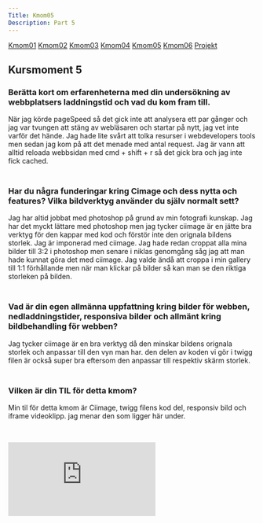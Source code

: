 ```yaml
---
Title: Kmom05
Description: Part 5
---
```


<div class="kmom-box-menu">
<a href="kmom01">Kmom01</a>
<a href="kmom02">Kmom02</a>
<a href="kmom03">Kmom03</a>
<a href="kmom04">Kmom04</a>
<a href="kmom05">Kmom05</a>
<a href="kmom06">Kmom06</a>
<a href="kmom10">Projekt</a>
</div>

<div class="kmoms">

<h2>Kursmoment 5</h2>

<h3>Berätta kort om erfarenheterna med din undersökning av webbplatsers laddningstid och vad du kom fram till.</h3>
    När jag körde pageSpeed så det gick inte att analysera ett par gånger och jag var tvungen att stäng av webläsaren och startar på nytt, jag vet inte varför det hände. Jag hade lite svårt att tolka resurser i webdevelopers tools men sedan jag kom på att det menade med antal request. Jag är vann att alltid reloada webbsidan med cmd + shift + r så det gick bra och jag inte fick cached.
<h3><br>Har du några funderingar kring Cimage och dess nytta och features? Vilka bildverktyg använder du själv normalt sett?</h3>
    Jag har altid jobbat med photoshop på grund av min fotografi kunskap. Jag har det myckt lättare med photoshop men jag tycker ciimage är en jätte bra verktyg för den kappar med kod och förstör inte den orignala bildens storlek. Jag är imponerad med ciimage. Jag hade redan croppat alla mina bilder till 3:2 i photoshop men senare i niklas genomgång såg jag att man hade kunnat göra det med ciimage. Jag valde ändå att croppa i min gallery till 1:1 förhållande men när man klickar på bilder så kan man se den riktiga storleken på bilden.
<h3><br>Vad är din egen allmänna uppfattning kring bilder för webben, nedladdningstider, responsiva bilder och allmänt kring bildbehandling för webben?</h3>
    Jag tycker ciimage är en bra verktyg då den minskar bildens orignala storlek och anpassar till den vyn man har. den delen av koden vi gör i twigg filen är  också super bra eftersom den anpassar till respektiv skärm storlek.
<h3><br>Vilken är din TIL för detta kmom?</h3>
    Min til för detta kmom är Ciimage, twigg filens kod del, responsiv bild och iframe videoklipp. jag menar den som ligger här under.<p><br></p>

<div class="embed-container">
    <iframe title="Photography" src="https://www.youtube.com/embed/PW8tr4j1ZWE" frameborder="0" allowfullscreen></iframe>
</div>
</div>